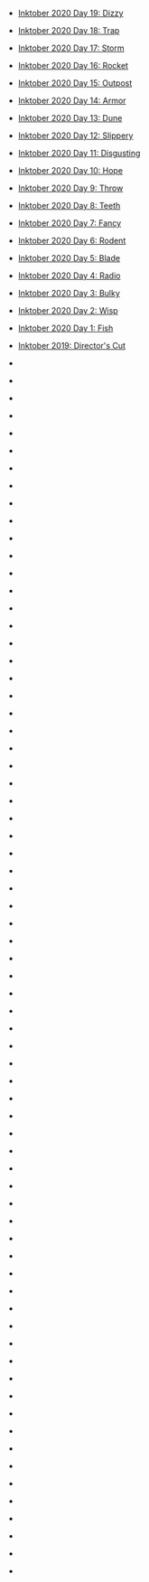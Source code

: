 
- [Inktober 2020 Day 19: Dizzy](/2020/10/inktober-19-dizzy/)

- [Inktober 2020 Day 18: Trap](/2020/10/inktober-18-trap/)

- [Inktober 2020 Day 17: Storm](/2020/10/inktober-17-storm/)

- [Inktober 2020 Day 16: Rocket](/2020/10/inktober-16-rocket/)

- [Inktober 2020 Day 15: Outpost](/2020/10/inktober-15-outpost/)

- [Inktober 2020 Day 14: Armor](/2020/10/inktober-14-armor/)

- [Inktober 2020 Day 13: Dune](/2020/10/inktober-13-dune/)

- [Inktober 2020 Day 12: Slippery](/2020/10/inktober-12-slippery/)

- [Inktober 2020 Day 11: Disgusting](/2020/10/inktober-11-disgusting/)

- [Inktober 2020 Day 10: Hope](/2020/10/inktober-10-hope/)

- [Inktober 2020 Day 9: Throw](/2020/10/inktober-09-throw/)

- [Inktober 2020 Day 8: Teeth](/2020/10/inktober-08-teeth/)

- [Inktober 2020 Day 7: Fancy](/2020/10/inktober-07-fancy/)

- [Inktober 2020 Day 6: Rodent](/2020/10/inktober-06-rodent/)

- [Inktober 2020 Day 5: Blade](/2020/10/inktober-05-blade/)

- [Inktober 2020 Day 4: Radio](/2020/10/inktober-04-radio/)

- [Inktober 2020 Day 3: Bulky](/2020/10/inktober-03-bulky/)

- [Inktober 2020 Day 2: Wisp](/2020/10/inktober-02-wisp/)

- [Inktober 2020 Day 1: Fish](/2020/10/inktober-01-fish/)

- [Inktober 2019: Director&#39;s Cut](/2019/11/inktober-2019/)

- [](/2019/10/b4qajrdlp7n/)

- [](/2019/10/b4obcdvfkl9/)

- [](/2019/10/b4k006ibl66/)

- [](/2019/10/b4k0f3ghxld/)

- [](/2019/10/b4irirmh8uk/)

- [](/2019/10/b4hxn0dhuib/)

- [](/2019/10/b4g_divbqpi/)

- [](/2019/10/b4g3rk0bfsx/)

- [](/2019/10/b4dh0bmhxfc/)

- [](/2019/10/b38tee-bhoz/)

- [](/2019/10/b358okebjuk/)

- [](/2019/10/b33yfxtbq6i/)

- [](/2019/10/b31kciahxo0/)

- [](/2019/10/b3xfwufhb6c/)

- [](/2019/10/b3uyeqbbteh/)

- [](/2019/10/b3twtijhqtn/)

- [](/2019/10/b3qjul4hvgd/)

- [](/2019/10/b3pvesabaai/)

- [](/2019/10/b3mmdjfbmip/)

- [](/2019/10/b3k-mprhme3/)

- [](/2019/10/b3hq2jrhfn8/)

- [](/2019/10/b3e2rawb1st/)

- [](/2019/10/b3cpt_lb6dj/)

- [](/2019/10/b3yorlthi1t/)

- [](/2019/10/b3v_vkybvon/)

- [](/2019/10/b3tab_rh6wr/)

- [](/2019/10/b3q8j6zhsqa/)

- [](/2019/10/b3oypfahtof/)

- [](/2019/10/b3msi15bbea/)

- [](/2019/10/b3hzpgrbxyg/)

- [](/2019/10/b3gcpswhxcu/)

- [](/2019/10/b3d56d4br3f/)

- [](/2017/10/bahcewjf2gj/)

- [](/2017/10/bahxtcof8uc/)

- [](/2017/10/bahiuwagont/)

- [](/2017/10/bz6mtqxad2p/)

- [](/2017/10/bz3s2lwawl5/)

- [](/2016/10/bmoek5jbmd5/)

- [](/2016/10/bmmaxgcbzrw/)

- [](/2016/10/bmjt2wcbh0x/)

- [](/2016/10/bmh6zwmbbey/)

- [](/2016/10/bme9yoahvda/)

- [](/2016/10/bmdfolgbzbx/)

- [](/2016/10/bl-_azvbwks/)

- [](/2016/10/790577377231278080/)

- [](/2016/10/bl815v1hnyy/)

- [](/2016/10/bl81ygnh3fc/)

- [](/2016/10/bl4mdkobyza/)

- [](/2016/10/bl1j_gvh6uk/)

- [](/2016/10/blyduxlhzwn/)

- [](/2016/10/blvrcxxhbqu/)

- [](/2016/10/bltnnethdwk/)

- [](/2016/10/blqrgkehvtw/)

- [](/2016/10/blno7pphbao/)

- [](/2016/10/blk3cbyhhnw/)

- [](/2016/10/bli2tp5buqu/)

- [](/2016/10/blgkt1wlsm7/)

- [](/2016/10/bldxqwbbmwm/)

- [](/2016/10/blavaq-hlwo/)

- [](/2016/10/blyztojhpya/)

- [](/2016/10/blwsgztbxzp/)

- [](/2016/10/blti7ruhhhm/)

- [](/2016/10/784305211082838016/)

- [](/2016/10/blqokhnbjzu/)

- [](/2016/10/blohy7zhsd3/)

- [](/2016/10/bllsq91bbj9/)

- [](/2016/10/bli8k11bp8u/)

- [](/2016/10/blgabk_bynh/)

- [](/2016/10/blewqqeh7dy/)

- [](/2016/10/bla-z_rbg47/)
